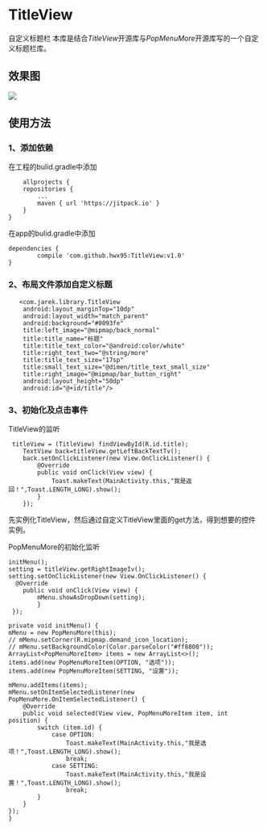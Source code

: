 # TitleView

自定义标题栏
本库是结合*TitleView*开源库与*PopMenuMore*开源库写的一个自定义标题栏库。

## 效果图

![](http://ww1.sinaimg.cn/large/9fad8192gy1fhlsthw9l1j216o0koaar.jpg)

## 使用方法

### 1、添加依赖
在工程的bulid.gradle中添加  

    	allprojects {
		repositories {
			...
			maven { url 'https://jitpack.io' }
		}
	}  

在app的bulid.gradle中添加  

	dependencies {
	        compile 'com.github.hwx95:TitleView:v1.0'
	}

### 2、布局文件添加自定义标题
    
       <com.jarek.library.TitleView
        android:layout_marginTop="10dp"
        android:layout_width="match_parent"
        android:background="#0093fe"
        title:left_image="@mipmap/back_normal"
        title:title_name="标题"
        title:title_text_color="@android:color/white"
        title:right_text_two="@string/more"
        title:title_text_size="17sp"
        title:small_text_size="@dimen/title_text_small_size"
        title:right_image="@mipmap/bar_button_right"
        android:layout_height="50dp"
        android:id="@+id/title"/>  

### 3、初始化及点击事件

TitleView的监听  

     titleView = (TitleView) findViewById(R.id.title);
        TextView back=titleView.getLeftBackTextTv();
        back.setOnClickListener(new View.OnClickListener() {
            @Override
            public void onClick(View view) {
                Toast.makeText(MainActivity.this,"我是返回！",Toast.LENGTH_LONG).show();
            }
        });  
先实例化TitleView，然后通过自定义TitleView里面的get方法，得到想要的控件实例。

PopMenuMore的初始化监听  

    initMenu();
    setting = titleView.getRightImageIv();
    setting.setOnClickListener(new View.OnClickListener() {
      @Override
        public void onClick(View view) {
            mMenu.showAsDropDown(setting);
            }
     });  

    private void initMenu() {
    mMenu = new PopMenuMore(this);
    // mMenu.setCorner(R.mipmap.demand_icon_location);
    // mMenu.setBackgroundColor(Color.parseColor("#ff8800"));
    ArrayList<PopMenuMoreItem> items = new ArrayList<>();
    items.add(new PopMenuMoreItem(OPTION, "选项"));
    items.add(new PopMenuMoreItem(SETTING, "设置"));

    mMenu.addItems(items);
    mMenu.setOnItemSelectedListener(new PopMenuMore.OnItemSelectedListener() {
        @Override
        public void selected(View view, PopMenuMoreItem item, int position) {
            switch (item.id) {
                case OPTION:
                    Toast.makeText(MainActivity.this,"我是选项！",Toast.LENGTH_LONG).show();
                    break;
                case SETTING:
                    Toast.makeText(MainActivity.this,"我是设置！",Toast.LENGTH_LONG).show();
                    break;
            }
        }
    });
    }
